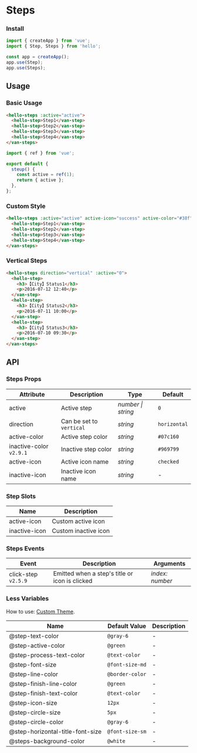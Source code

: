 # Steps

### Install

```js
import { createApp } from 'vue';
import { Step, Steps } from 'hello';

const app = createApp();
app.use(Step);
app.use(Steps);
```

## Usage

### Basic Usage

```html
<hello-steps :active="active">
  <hello-step>Step1</van-step>
  <hello-step>Step2</van-step>
  <hello-step>Step3</van-step>
  <hello-step>Step4</van-step>
</van-steps>
```

```js
import { ref } from 'vue';

export default {
  steup() {
    const active = ref(1);
    return { active };
  },
};
```

### Custom Style

```html
<hello-steps :active="active" active-icon="success" active-color="#38f">
  <hello-step>Step1</van-step>
  <hello-step>Step2</van-step>
  <hello-step>Step3</van-step>
  <hello-step>Step4</van-step>
</van-steps>
```

### Vertical Steps

```html
<hello-steps direction="vertical" :active="0">
  <hello-step>
    <h3>【City】Status1</h3>
    <p>2016-07-12 12:40</p>
  </van-step>
  <hello-step>
    <h3>【City】Status2</h3>
    <p>2016-07-11 10:00</p>
  </van-step>
  <hello-step>
    <h3>【City】Status3</h3>
    <p>2016-07-10 09:30</p>
  </van-step>
</van-steps>
```

## API

### Steps Props

| Attribute | Description | Type | Default |
| --- | --- | --- | --- |
| active | Active step | _number \| string_ | `0` |
| direction | Can be set to `vertical` | _string_ | `horizontal` |
| active-color | Active step color | _string_ | `#07c160` |
| inactive-color `v2.9.1` | Inactive step color | _string_ | `#969799` |
| active-icon | Active icon name | _string_ | `checked` |
| inactive-icon | Inactive icon name | _string_ | - |

### Step Slots

| Name          | Description          |
| ------------- | -------------------- |
| active-icon   | Custom active icon   |
| inactive-icon | Custom inactive icon |

### Steps Events

| Event | Description | Arguments |
| --- | --- | --- |
| click-step `v2.5.9` | Emitted when a step's title or icon is clicked | _index: number_ |

### Less Variables

How to use: [Custom Theme](#/en-US/theme).

| Name                             | Default Value   | Description |
| -------------------------------- | --------------- | ----------- |
| @step-text-color                 | `@gray-6`       | -           |
| @step-active-color               | `@green`        | -           |
| @step-process-text-color         | `@text-color`   | -           |
| @step-font-size                  | `@font-size-md` | -           |
| @step-line-color                 | `@border-color` | -           |
| @step-finish-line-color          | `@green`        | -           |
| @step-finish-text-color          | `@text-color`   | -           |
| @step-icon-size                  | `12px`          | -           |
| @step-circle-size                | `5px`           | -           |
| @step-circle-color               | `@gray-6`       | -           |
| @step-horizontal-title-font-size | `@font-size-sm` | -           |
| @steps-background-color          | `@white`        | -           |
